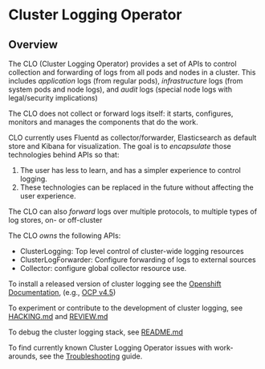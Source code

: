 # Cluster Logging Operator

## Overview

The CLO (Cluster Logging Operator) provides a set of APIs to control collection and forwarding of logs from
all pods and nodes in a cluster.  This includes *application* logs (from regular
pods), *infrastructure* logs (from system pods and node logs), and *audit* logs
(special node logs with legal/security implications)

The CLO does not collect or forward logs itself: it starts, configures, monitors
and manages the components that do the work.

CLO currently uses Fluentd as collector/forwarder, Elasticsearch as default store and Kibana for visualization.
The goal is to *encapsulate* those technologies behind APIs so that:

1. The user has less to learn, and has a simpler experience to control logging.
2. These technologies can be replaced in the future without affecting the user experience.

The CLO can also *forward* logs over multiple protocols, to multiple types of log stores, on- or off-cluster

The CLO *owns* the following APIs:

* ClusterLogging: Top level control of cluster-wide logging resources
* ClusterLogForwarder: Configure forwarding of logs to external sources
* Collector: configure global collector resource use.

To install a released version of cluster logging see the [Openshift Documentation](https://docs.openshift.com/), (e.g., [OCP v4.5](https://docs.openshift.com/container-platform/4.5/logging/cluster-logging-deploying.html))

To experiment or contribute to the development of cluster logging, see [HACKING.md](./docs/HACKING.md) and [REVIEW.md](./docs/REVIEW.md)

To debug the cluster logging stack, see [README.md](./must-gather/README.md)

To find currently known Cluster Logging Operator issues with work-arounds, see the [Troubleshooting](./docs/troubleshooting.md) guide.
